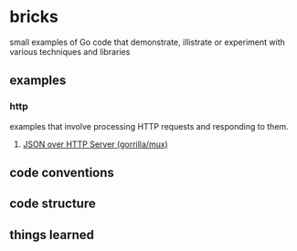 # bricks
small examples of Go code that demonstrate, illistrate or experiment with various techniques and libraries




## examples

### http

examples that involve processing HTTP requests and responding to them.

1. [JSON over HTTP Server (gorrilla/mux)](/http/server/README.md)

## code conventions

## code structure

## things learned